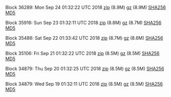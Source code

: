 Block 36289: Mon Sep 24 01:32:22 UTC 2018 [zip](https://files.01coin.io/testnet/2018-09-24/bootstrap.dat.zip) (8.9M) [gz](https://files.01coin.io/testnet/2018-09-24/bootstrap.dat.tar.gz) (8.9M) [SHA256](https://files.01coin.io/testnet/2018-09-24/sha256.txt) [MD5](https://files.01coin.io/testnet/2018-09-24/md5.txt)

Block 35916: Sun Sep 23 01:32:11 UTC 2018 [zip](https://files.01coin.io/testnet/2018-09-23/bootstrap.dat.zip) (8.8M) [gz](https://files.01coin.io/testnet/2018-09-23/bootstrap.dat.tar.gz) (8.7M) [SHA256](https://files.01coin.io/testnet/2018-09-23/sha256.txt) [MD5](https://files.01coin.io/testnet/2018-09-23/md5.txt)

Block 35486: Sat Sep 22 01:33:42 UTC 2018 [zip](https://files.01coin.io/testnet/2018-09-22/bootstrap.dat.zip) (8.7M) [gz](https://files.01coin.io/testnet/2018-09-22/bootstrap.dat.tar.gz) (8.6M) [SHA256](https://files.01coin.io/testnet/2018-09-22/sha256.txt) [MD5](https://files.01coin.io/testnet/2018-09-22/md5.txt)

Block 35106: Fri Sep 21 01:32:22 UTC 2018 [zip](https://files.01coin.io/testnet/2018-09-21/bootstrap.dat.zip) (8.5M) [gz](https://files.01coin.io/testnet/2018-09-21/bootstrap.dat.tar.gz) (8.5M) [SHA256](https://files.01coin.io/testnet/2018-09-21/sha256.txt) [MD5](https://files.01coin.io/testnet/2018-09-21/md5.txt)

Block 34879: Thu Sep 20 01:32:25 UTC 2018 [zip](https://files.01coin.io/testnet/2018-09-20/bootstrap.dat.zip) (8.5M) [gz](https://files.01coin.io/testnet/2018-09-20/bootstrap.dat.tar.gz) (8.5M) [SHA256](https://files.01coin.io/testnet/2018-09-20/sha256.txt) [MD5](https://files.01coin.io/testnet/2018-09-20/md5.txt)

Block 34879: Wed Sep 19 01:32:11 UTC 2018 [zip](https://files.01coin.io/testnet/2018-09-19/bootstrap.dat.zip) (8.5M) [gz](https://files.01coin.io/testnet/2018-09-19/bootstrap.dat.tar.gz) (8.5M) [SHA256](https://files.01coin.io/testnet/2018-09-19/sha256.txt) [MD5](https://files.01coin.io/testnet/2018-09-19/md5.txt)
